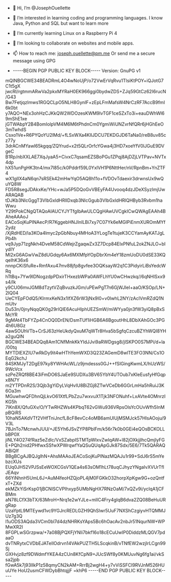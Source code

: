 - 👋 Hi, I’m @JosephOuellette
- 👀 I’m interested in learning coding and programming languages. I know Java, Python and SQL but want to learn more
- 🌱 I’m currently learning Linux on a Raspberry Pi 4
- 💞️ I’m looking to collaborate on websites and mobile apps. 
- 📫 How to reach me: joseph.ouellette@pm.me 
Or send me a secure message using GPG

- -----BEGIN PGP PUBLIC KEY BLOCK-----
Version: GnuPG v1

mQINBGCWE34BEADRmL4O4wNoUjP/o72VwErVqRvu1TlsiKtPOY+iQJotG7C1t5gX
jwcRI/rgtmmARwVa2pkxMYRaH0EK966ggi0bydwZDS+ZJq59GtCz62I6rucN/G43
Bw7Fetjqzlmws1RGQCLpO5NLH8GynIF+zEpLFmMafsW4NrCzRF7AccB9fmI6k0bt
y7AQO+NEx3ohHzCJKkQW2WDOzesKWM9lvTGF1ceSZxTo3i+eauDWhWl69mShE1xe
jGTWAbpY2B4BomIolpVM4M6M6tPhdnCm0YgmiWiUNZvrNfQRr6jHGhEeO3mTwhdS
Csxo1Ve+R6PYQoYU2lMd/+fLSxWXa4KlIJDCU7EKDGJD6TaNa0/reB8uv85cz77y
3drACnMYawl65kgqq/ZQYrud+x2t5QLrOrfcYGwa4j3HD7xoeYfV0lJGuE9DVgeC
B1Rp/nbXXLAE7XqJyaA5+CivxC7qsamEZSBoPGu1ZPqj8AjDZjLVTPav+NVTx4dp
hX51unPgHK3tn4/mx7l85c/k0Pddrf59L0YxlVH1P6NttHer/nV/RpnBm+YnZTF4
wX1gIIX4aN6qn7sRSEk42mHwYqO5AQ8h11o+fVDOvTdaexir3drwnsUx9wQuYQ8W
FD5R8segJDAkxKe/YHc+wJa5P5DQoGvVBEyFA4Uvooq4dzJDeXSyzImjUwARAQAB
tDJKb3NlcGggT3VlbGxldHRlIDxqb3NlcGgub3VlbGxldHRlQHByb3Rvbm1haWwu
Y29tPokCNgQTAQoAIAUCYJYTfgIbAwULCQgHAwUVCgkICwQWAgEAAh4BAheAAAoJ
EACoSojKuPINAecP/R7KggebHNJInILBi7xy7C07Yk6eMGIPiEnmXUROmMYf2ydz
/XjRdHED/la3KOa4lmyc2pGbNbuy4MHoA3YLogTe1tujeK3CCYamAyKATJgLPb4h
vq9Jyp71zgNkh4DveM58CdWejrZgaqwZx3Z7Dcp84EIxPNfuL2okZNJLO+bIydIY
Ml2xG6AGwVwZ8dUGdqy6Ax6MXMfpYOpDbrXm4eY18zmUoDU0dSE33KQqeIhK36x6
nnnpCKiSfuRe+RmfAxu47mv88jfp8gvfee3OQKsayW2q1C3PidyirLiBsYedcWRq
hTtBq+7Yw9IDNogzdpPDxirTHxezbWPa0AWFLhYU0wCHwzkq//6qNHlSxx9s4/Ik
y9CU06mvJGM8dTzytVZqBvuzkJGm/uPEwPgT7n6GjWJIeI+aaO/KSOp/LN+2IQ04
UeCYEpFOdQ5/KIrmxKeN3x1IfXZ6rW3jNx9I0+v0lwhL2NY/zAcIVmRZdQ1NmUtv
Du53n/0jnyNqqQK0g29rlQlE6AcuHlphUEZSmW/miWYya0jn3fW3yiQ8pBxSMcYR
9gMAt4TbFYZp4CnOQ0DrEN/DsmTUf1iHGB6A6BgoutHhL8DbXAhGOc3PG4h6U8Gz
4awSOUhVTb+CrSJ63zHeUkdyQxuM7qWTr8Hva5bSgfqCzcuBZYhWQI8YHa2guQIN
BGCWE34BEADQq8Am1CNfMnkKkYIdJJvi9aRWDgsg8/jlSKPO0S7MPi/d+la/00tq
MYTDIEXZIU7wRkDy9it4wHThYemWXD3Q23ZAGemD8wlTE3FO3NN/Cs1OEqG2kchJ
84SKMJyT2DgE97ky8YWHAcWL/z9jmdesss0GJ++fSIGingKwmLX/hUzWS/9WcVcx
szPeZRQf8BE43iFmDO6SJaEe9SUDXu3BV65YbY4UTOub7xKIeEusfyHfGqpx8N7Y
m2YTPDnR2S/3Qjb3gYiDyLVqHvIU8BiZGj8ZTwVCeDb6GGrLmHa5hRuiJ3K6Oa3m
MGuwhwQFDhnQjLkvO61XtfLPbZzu7wxvuX1Tjk3NFONuhf+LxAVte4OMnrzIKG5h
7IKn8X/QfuGXv/O/YTwRHZWs4KPbqT62vGWu936VRpsOlsYcOUvWfh5InMpBQiRS
10haN5AKdVTf2VHfTniJncfL8cF8evCc4oMB6amUlUjMSMJck57HIsAOoju/9V3L
7BJnTo7McnwhJUU/+JE5Yh6JSvZYP8PblFm/k56r7k0b0GEi4eQOsBCKOLLbBP0X
jiNLY4O274fRaz5eZdlc/VxSZabpISTMTpWIxvZwlqAW+l82jOXkjjIhcQmjlyFG
E+PQh2nid2PHfwxSSfwXPWrqwfYaQSuQUqApGJk87Sdx/5E6/7Tk5QARAQABiQIf
BBgBCgAJBQJglhN+AhsMAAoJEACoSojKuPINazMQAJu1r99+SdJ6rS5mYebzcXUs
EUq0JH52VPJSsEeWOXCGsV1QEa4s63sOM1hLt78uqCJhyzYNgaIvXVUrTfIJEAqv
66YiNhnH5UmL6J+AuM4feoHZQjoPL4jM0FGKkO32horpXpKgw9G+ozQntfxT+ZXd
ekMZkYiSrKsp01jBCNlSCVPIhxyp5UMbNgHX7RNzOaM/7xQZv9i/ycIqA1jCFBMm
aN78LCfX3bTX/63MroH+Nrq1e2wYJLe+mIIC4Fry4glqB6dva2ZQ08BeHuURgRap
UzaYptL9MTEywd1vc9YGJrcREDLGZH9QhSlwr5UuF7NXShCzgiyvHTQMMJUz7g3Q
I1uODS3AQda3VCm0bl7d4dzNHRKsYAps5Bc6hOacAv2nbJr51NqurNW+WPMwXR2I
8FGPLwSGrzpwa/+7a08BjPQXFjYNIi7bkf16o18cECuUwIP0DiddzMLQGV7pdaaO
dvTNRytxCVDbEJATeIlOdrvn14VAkPUZTH5LScqkinB/vTNfEW2wzjIrLCgn99Sj
GXHvjz8zf9DWdmfYKEA4zCUn8KfCpN9+JUcSWf8y0KMUuvNg6fg1ai/vkSsa2jpb
fGwA5k7j93lIkP1z58qmyCN2kAM+RrrBj2wgH4+y7vViSSFCI9RVJnM526HUuUYe
HoU2usmCFWDybBhtqjjF
=khP6
-----END PGP PUBLIC KEY BLOCK-----

<!---
JosephOuellette/JosephOuellette is a ✨ special ✨ repository because its `README.md` (this file) appears on your GitHub profile.
You can click the Preview link to take a look at your changes.
--->
